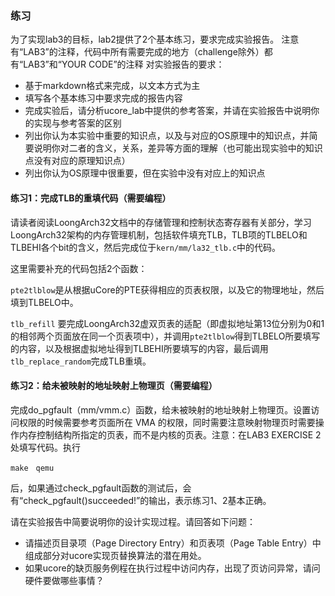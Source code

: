 ### 练习
为了实现lab3的目标，lab2提供了2个基本练习，要求完成实验报告。
 注意有“LAB3”的注释，代码中所有需要完成的地方（challenge除外）都有“LAB3”和“YOUR CODE”的注释
对实验报告的要求：
 - 基于markdown格式来完成，以文本方式为主
 - 填写各个基本练习中要求完成的报告内容
 - 完成实验后，请分析ucore_lab中提供的参考答案，并请在实验报告中说明你的实现与参考答案的区别
 - 列出你认为本实验中重要的知识点，以及与对应的OS原理中的知识点，并简要说明你对二者的含义，关系，差异等方面的理解（也可能出现实验中的知识点没有对应的原理知识点）
 - 列出你认为OS原理中很重要，但在实验中没有对应上的知识点


#### 练习1：完成TLB的重填代码（需要编程）

请读者阅读LoongArch32文档中的存储管理和控制状态寄存器有关部分，学习LoongArch32架构的内存管理机制，包括软件填充TLB，TLB项的TLBELO和TLBEHI各个bit的含义，然后完成位于`kern/mm/la32_tlb.c`中的代码。

这里需要补充的代码包括2个函数：

`pte2tlblow`是从根据uCore的PTE获得相应的页表权限，以及它的物理地址，然后填到TLBELO中。

`tlb_refill` 要完成LoongArch32虚双页表的适配（即虚拟地址第13位分别为0和1的相邻两个页面放在同一个页表项中），并调用`pte2tlblow`得到TLBELO所要填写的内容，以及根据虚拟地址得到TLBEHI所要填写的内容，最后调用`tlb_replace_random`完成TLB重填。

#### 练习2：给未被映射的地址映射上物理页（需要编程）

完成do\_pgfault（mm/vmm.c）函数，给未被映射的地址映射上物理页。设置访问权限的时候需要参考页面所在 VMA 的权限，同时需要注意映射物理页时需要操作内存控制结构所指定的页表，而不是内核的页表。注意：在LAB3 EXERCISE 2处填写代码。执行
```
make　qemu
```
后，如果通过check\_pgfault函数的测试后，会有“check\_pgfault()succeeded!”的输出，表示练习1、2基本正确。

请在实验报告中简要说明你的设计实现过程。请回答如下问题：

 - 请描述页目录项（Page Directory Entry）和页表项（Page Table Entry）中组成部分对ucore实现页替换算法的潜在用处。
 - 如果ucore的缺页服务例程在执行过程中访问内存，出现了页访问异常，请问硬件要做哪些事情？
